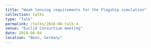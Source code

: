 ```yaml
---
title: "Weak lensing requirements for the Flagship simulation"
collection: talks
type: "Talk"
permalink: /talks/2018-06-talk-4
venue: "Euclid Consurtium meeting"
date: 2018-06-04
location: "Bonn, Germany"
---
```

